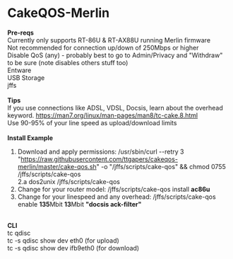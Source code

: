 # CakeQOS-Merlin
<b>Pre-reqs</b><br />
    Currently only supports RT-86U & RT-AX88U running Merlin firmware<br />
    Not recommended for connection up/down of 250Mbps or higher<br />
    Disable QoS (any) - probably best to go to Admin/Privacy and "Withdraw" to be sure (note disables others stuff too)<br />
    Entware<br />
    USB Storage<br />
    jffs<br />
<br />
<b>Tips</b><br />
If you use connections like ADSL, VDSL, Docsis, learn about the overhead keyword. https://man7.org/linux/man-pages/man8/tc-cake.8.html<br />
Use 90-95% of your line speed as upload/download limits<br />
<br />
<b>Install Example</b><br />
1. Download and apply permissions: /usr/sbin/curl --retry 3 "https://raw.githubusercontent.com/ttgapers/cakeqos-merlin/master/cake-qos.sh" -o "/jffs/scripts/cake-qos" && chmod 0755 /jffs/scripts/cake-qos<br />
2.a dos2unix /jffs/scripts/cake-qos<br />
2. Change for your router model: /jffs/scripts/cake-qos install <b>ac86u</b><br />
3. Change for your linespeed and any overhead: /jffs/scripts/cake-qos enable <b>135</b>Mbit <b>13</b>Mbit <b>"docsis ack-filter"</b>
<br />
<b>CLI</b><br />
    tc qdisc<br />
    tc -s qdisc show dev eth0 (for upload)<br />
    tc -s qdisc show dev ifb9eth0 (for download)<br />
